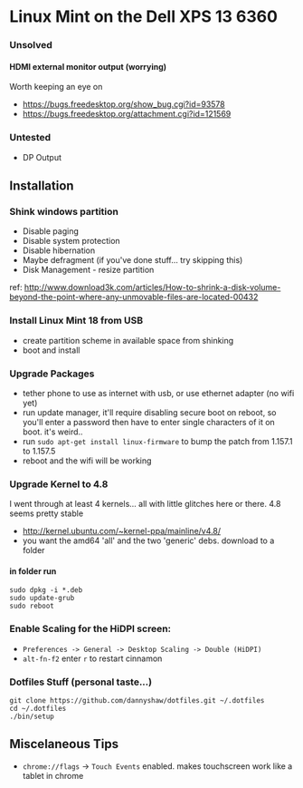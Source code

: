# Linux Mint on the Dell XPS 13 6360

### Unsolved

#### HDMI external monitor output (worrying)

Worth keeping an eye on

* https://bugs.freedesktop.org/show_bug.cgi?id=93578
* https://bugs.freedesktop.org/attachment.cgi?id=121569

### Untested

* DP Output


## Installation

### Shink windows partition

* Disable paging
* Disable system protection
* Disable hibernation
* Maybe defragment (if you've done stuff... try skipping this)
* Disk Management - resize partition

ref: http://www.download3k.com/articles/How-to-shrink-a-disk-volume-beyond-the-point-where-any-unmovable-files-are-located-00432


### Install Linux Mint 18 from USB
* create partition scheme in available space from shinking
* boot and install


### Upgrade Packages

* tether phone to use as internet with usb, or use ethernet adapter (no wifi yet)
* run update manager, it'll require disabling secure boot on reboot, so you'll enter a password then have to enter single characters of it on boot. it's weird..
* run `sudo apt-get install linux-firmware` to bump the patch from 1.157.1 to 1.157.5
* reboot and the wifi will be working

### Upgrade Kernel to 4.8

I went through at least 4 kernels... all with little glitches here or there. 4.8 seems pretty stable

* http://kernel.ubuntu.com/~kernel-ppa/mainline/v4.8/
* you want the amd64 'all' and the two 'generic' debs. download to a folder

#### in folder run

	sudo dpkg -i *.deb
	sudo update-grub
	sudo reboot



### Enable Scaling for the HiDPI screen:

* `Preferences -> General -> Desktop Scaling -> Double (HiDPI)`
* `alt-fn-f2` enter `r` to restart cinnamon

### Dotfiles Stuff (personal taste...)

	git clone https://github.com/dannyshaw/dotfiles.git ~/.dotfiles
	cd ~/.dotfiles
	./bin/setup


## Miscelaneous Tips

* `chrome://flags` -> `Touch Events` enabled. makes touchscreen work like a tablet in chrome


